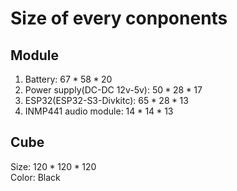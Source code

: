 # Size of every conponents
## Module
1. Battery: $67*58*20$
2. Power supply(DC-DC 12v-5v): $50*28*17$
3. ESP32(ESP32-S3-Divkitc): $65*28*13$
4. INMP441 audio module: $14*14*13$
## Cube
Size: $120*120*120$  
Color: Black  